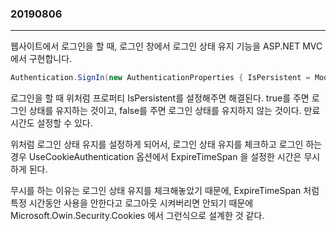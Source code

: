 ### 20190806
---
웹사이트에서 로그인을 할 때, 로그인 창에서 로그인 상태 유지 기능을 ASP.NET MVC에서 구현합니다.

```csharp
Authentication.SignIn(new AuthenticationProperties { IsPersistent = Model.RememberMe }, claimsIdentity);
```

로그인을 할 때 위처럼 프로퍼티 IsPersistent를 설정해주면 해결된다. true를 주면 로그인 상태를 유지하는 것이고, false를 주면 로그인 상태를 유지하지 않는 것이다.
만료 시간도 설정할 수 있다.

위처럼 로그인 상태 유지를 설정하게 되어서, 로그인 상태 유지를 체크하고 로그인 하는 경우
UseCookieAuthentication 옵션에서 ExpireTimeSpan 을 설정한 시간은 무시하게 된다.

무시를 하는 이유는 로그인 상태 유지를 체크해놓았기 때문에, ExpireTimeSpan 처럼 특정 시간동안 사용을 안한다고 로그아웃 시켜버리면 안되기 때문에 Microsoft.Owin.Security.Cookies 에서 그런식으로 설계한 것 같다.